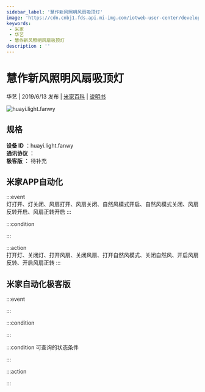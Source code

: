```yaml
---
sidebar_label: '慧作新风照明风扇吸顶灯'
image: 'https://cdn.cnbj1.fds.api.mi-img.com/iotweb-user-center/developer_1679070104846ZEI5ybmY.png?GalaxyAccessKeyId=AKVGLQWBOVIRQ3XLEW&Expires=9223372036854775807&Signature=azi4fHYrOdS8XtfWsMuE9FbXqic='
keywords: 
 - 米家
 - 华艺
 - 慧作新风照明风扇吸顶灯
description : ''
---
```

# 慧作新风照明风扇吸顶灯

华艺 | 2019/6/13 发布 | [米家百科](https://home.mi.com/webapp/content/baike/product/index.html?model=huayi.light.fanwy) | [说明书](https://home.mi.com/views/introduction.html?model=huayi.light.fanwy&region=cn)

![huayi.light.fanwy](https://cdn.cnbj1.fds.api.mi-img.com/iotweb-user-center/developer_1679070104846ZEI5ybmY.png?GalaxyAccessKeyId=AKVGLQWBOVIRQ3XLEW&Expires=9223372036854775807&Signature=azi4fHYrOdS8XtfWsMuE9FbXqic=)

## 规格  
> 
**设备 ID** ：huayi.light.fanwy  
**通讯协议** ：  
**极客版**  ： 待补充 


## 米家APP自动化  

:::event  
灯打开、灯关闭、风扇打开、风扇关闭、自然风模式开启、自然风模式关闭、风扇反转开启、风扇正转开启
:::

:::condition  

:::

:::action   
打开灯、关闭灯、打开风扇、关闭风扇、打开自然风模式、关闭自然风、开启风扇反转、开启风扇正转
:::

## 米家自动化极客版  

:::event  

:::

:::condition  

:::

:::condition 可查询的状态条件  

:::

:::action  

:::

        

